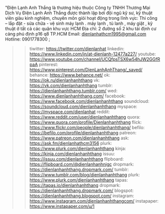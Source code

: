 "Điện Lạnh Anh Thắng là thương hiệu thuộc Công ty TNHH Thương Mại Dịch Vụ Điện Lạnh Anh Thắng được thành lập bơi đội ngũ kỹ sư, kỹ thuật viên giàu kinh nghiệm, chuyên môn giỏi hoạt động trong lĩnh vực: Thi công – lắp đặt - sửa chữa - vệ sinh máy lạnh . máy lạnh , tủ lanh , máy giặt , kỹ thuật ở tất cả các quận khu vực HCM
Địa chỉ: 2 đường số 2 khu tái định cư cảng phú định p16 q8 TP.HCM
Email: dienlanhathcm1995@gmail.com Hotline: 0901778300 ;
>> tiwitter: https://twitter.com/dienlanhat
>> linkedin: https://www.linkedin.com/in/at-dienlanh-12477a227/
>> youtube: https://www.youtube.com/channel/UCQfpsTSX6w54hJW2GGfRpaA
>> pinterest: https://www.pinterest.com/DienLanhAnhThang/_saved/
>> behance: https://www.behance.net/
>> ok: https://ok.ru/dienlanhanhthang
>> vk: https://vk.com/dienlanhanhthang
>> tumblr: https://dienlanhanhthang.tumblr.com/ 
>> wed: https://www.dienlanhanhthang.com/
>> facebook:  https://www.facebook.com/dienlanhanhthang
>> soundcloud:  https://soundcloud.com/dienlanhanhthang
>> myspace:  https://myspace.com/dienlanhat
>> reddit: https://www.reddit.com/user/dienlanhanhthang
>> quora: https://www.quora.com/profile/Dienlanhanhthang
>> flick: https://www.flickr.com/people/dienlanhanhthang/
>> befilo: https://befilo.com/profile/dienlanhanhthang
>> patreon: https://www.patreon.com/dienlanhanhthang
>> ask: https://ask.fm/dienlanhathcm3156
>> plurk: https://www.plurk.com/dienlanhanhthang
>> kinja: https://kinja.com/dienlanhanhthang
>> issuu: https://issuu.com/dienlanhanhthang
>> flipboard: https://flipboard.com/@dienlanhanhnigc
>> dropmark: https://dienlanhanhthang.dropmark.com/
>> tumblr: https://www.tumblr.com/blog/dienlanhanhthang
>> plurk: https://www.plurk.com/dienlanhanhthang
>> tapas: https://tapas.io/dienlanhanhthang
>> dropmark: https://dienlanhanhthang.dropmark.com/
>> blogspot: https://dienlanhanhthang.blogspot.com/
>> instagram: https://www.instagram.com/dienlanhanhthangcom/
>> instapaper: https://www.instapaper.com/u/1

